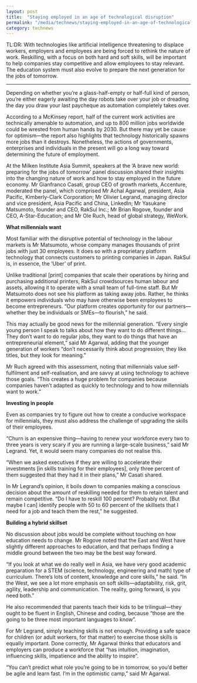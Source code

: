 ```yaml
---
layout: post
title:  "Staying employed in an age of technological disruption"
permalink: "/media/technews/staying-employed-in-an-age-of-technological-disruption"
category: technews
---
```


TL:DR: With technologies like artificial intelligence threatening to displace workers, employers and employees are being forced to rethink the nature of work. Reskilling, with a focus on both hard and soft skills, will be important to help companies stay competitive and allow employees to stay relevant. The education system must also evolve to prepare the next generation for the jobs of tomorrow. 

---

Depending on whether you’re a glass-half-empty or half-full kind of person, you’re either eagerly awaiting the day robots take over your job or dreading the day you draw your last paycheque as automation completely takes over.

According to a McKinsey report, half of the current work activities are technically amenable to automation, and up to 800 million jobs worldwide could be wrested from human hands by 2030. But there may yet be cause for optimism—the report also highlights that technology historically spawns more jobs than it destroys. Nonetheless, the actions of governments, enterprises and individuals in the present will go a long way toward determining the future of employment.

At the Milken Institute Asia Summit, speakers at the ‘A brave new world: preparing for the jobs of tomorrow’ panel discussion shared their insights into the changing nature of work and how to stay employed in the future economy. Mr Gianfranco Casati, group CEO of growth markets, Accenture, moderated the panel, which comprised Mr Achal Agarwal, president, Asia Pacific, Kimberly-Clark Corporation; Mr Olivier Legrand, managing director and vice president, Asia Pacific and China, LinkedIn; Mr Yasukane Matsumoto, founder and CEO, RakSul Inc.; Mr Brian Rogove, founder and CEO, A-Star-Education; and Mr Ole Ruch, head of global strategy, WeWork.


**What millennials want**

Most familiar with the disruptive potential of technology in the labour markets is Mr Matsumoto, whose company manages thousands of print jobs with just 30 employees. It does so with a proprietary platform technology that connects customers to printing companies in Japan. RakSul is, in essence, the ‘Uber’ of print. 

Unlike traditional [print] companies that scale their operations by hiring and purchasing additional printers, RakSul crowdsources human labour and assets, allowing it to operate with a small team of full-time staff. But Mr Matsumoto does not see his platform as taking away jobs. Rather, he thinks it empowers individuals who may have otherwise been employees to become entrepreneurs. “Our platform creates opportunity for our partners—whether they be individuals or SMEs—to flourish,” he said.

This may actually be good news for the millennial generation. “Every single young person I speak to talks about how they want to do different things… They don’t want to do regular jobs, they want to do things that have an entrepreneurial element,” said Mr Agarwal, adding that the younger generation of workers “don’t necessarily think about progression; they like titles, but they look for meaning.”

Mr Ruch agreed with this assessment, noting that millennials value self-fulfilment and self-realisation, and are savvy at using technology to achieve those goals. “This creates a huge problem for companies because companies haven’t adapted as quickly to technology and to how millennials want to work.”


**Investing in people**

Even as companies try to figure out how to create a conducive workspace for millennials, they must also address the challenge of upgrading the skills of their employees.

“Churn is an expensive thing—having to renew your workforce every two to three years is very scary if you are running a large-scale business,” said Mr Legrand. Yet, it would seem many companies do not realise this.

“When we asked executives if they are willing to accelerate their investments [in skills training for their employees], only three percent of them suggested that they had it in their plans,” Mr Casati shared.

In Mr Legrand’s opinion, it boils down to companies making a conscious decision about the amount of reskilling needed for them to retain talent and remain competitive. “Do I have to reskill 100 percent? Probably not. [But maybe I can] identify people with 50 to 60 percent of the skillsets that I need for a job and teach them the rest,” he suggested.


**Building a hybrid skillset**

No discussion about jobs would be complete without touching on how education needs to change. Mr Rogove noted that the East and West have slightly different approaches to education, and that perhaps finding a middle ground between the two may be the best way forward. 

“If you look at what we do really well in Asia, we have very good academic preparation for a STEM (science, technology, engineering and math) type of curriculum. There’s lots of content, knowledge and core skills,” he said. “In the West, we see a lot more emphasis on soft skills—adaptability, risk, grit, agility, leadership and communication. The reality, going forward, is you need both.”

He also recommended that parents teach their kids to be trilingual—they ought to be fluent in English, Chinese and coding, because “those are the going to be three most important languages to know”.

For Mr Legrand, simply teaching skills is not enough. Providing a safe space for children (or adult workers, for that matter) to exercise those skills is equally important. Done correctly, Mr Agarwal thinks that educators and employers can produce a workforce that “has intuition, imagination, influencing skills, impatience and the ability to inspire”.

“You can’t predict what role you’re going to be in tomorrow, so you’d better be agile and learn fast. I’m in the optimistic camp,” said Mr Agarwal.
